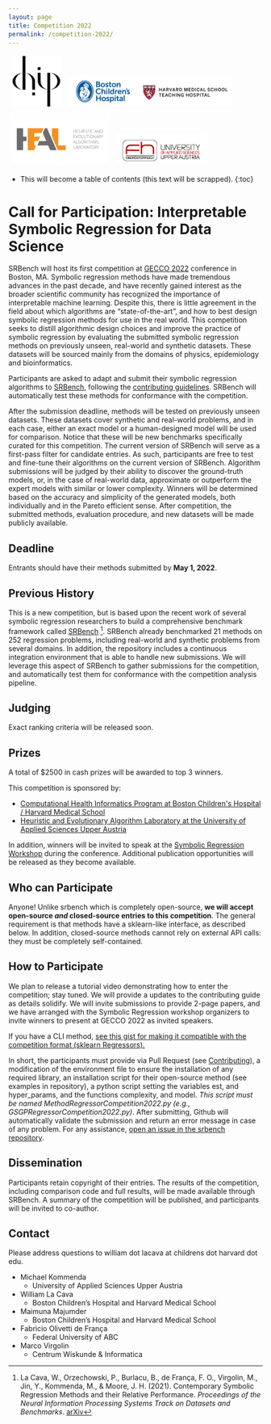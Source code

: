 ```yaml
---
layout: page
title: Competition 2022
permalink: /competition-2022/
---
```

<style>
img {
    height: 100px;
    margin: 5px;
}
</style>

<a href="http://www.chip.org" ><img style="float:center;" src="/docs/assets/chip-logo_0.png"></a>
<a href="http://www.chip.org" ><img style="float:center; height:60px;" src="/docs/assets/bch-hvd.png"></a>
<br>
<a href="https://pure.fh-ooe.at/en/projects/heuristiclab" ><img style="float:center;" src="/docs/assets/20211004_HEAL-Logo_v7.png"></a>
<a href="https://pure.fh-ooe.at/en/projects/heuristiclab" ><img style="float:center;height:60px;" src="/docs/assets/uasau.png"></a>

* This will become a table of contents (this text will be scrapped).
{:toc}

# Call for Participation: Interpretable Symbolic Regression for Data Science


SRBench will host its first competition at [GECCO 2022](https://gecco-2022.sigevo.org/) conference in Boston, MA. 
Symbolic regression methods have made tremendous advances in the past decade, and have recently gained interest as the broader scientific community has recognized the importance of interpretable machine learning. 
Despite this, there is little agreement in the field about which algorithms are “state-of-the-art”, and how to best design symbolic regression methods for use in the real world. 
This competition seeks to distill algorithmic design choices and improve the practice of symbolic regression by evaluating the submitted symbolic regression methods on previously unseen, real-world and synthetic datasets. 
These datasets will be sourced mainly from the domains of physics, epidemiology and bioinformatics.

Participants are asked to adapt and submit their symbolic regression algorithms to [SRBench](https://github.com/cavalab/srbench), following the [contributing guidelines](/contributing). 
SRBench will automatically test these methods for conformance with the competition.

After the submission deadline, methods will be tested on previously unseen datasets. 
These datasets cover synthetic and real-world problems, and in each case, either an exact model or a human-designed model will be used for comparison. 
Notice that these will be new benchmarks specifically curated for this competition. 
The current version of SRBench will serve as a first-pass filter for candidate entries. 
As such, participants are free to test and fine-tune their algorithms on the current version of SRBench. 
Algorithm submissions will be judged by their ability to discover the ground-truth models, or, in the case of real-world data, approximate or outperform the expert models with similar or lower complexity.
Winners will be determined based on the accuracy and simplicity of the generated models, both individually and in the Pareto efficient sense. 
After competition, the submitted methods, evaluation procedure, and new datasets will be made publicly available.


## Deadline

Entrants should have their methods submitted by **May 1, 2022**. 

## Previous History

This is a new competition, but is based upon the recent work of several symbolic regression researchers to build a comprehensive benchmark framework called [SRBench](cavalab.org/srbench) [^1].
SRBench already benchmarked 21 methods on 252 regression problems, including real-world and synthetic problems from several domains. 
In addition, the repository includes a continuous integration environment that is able to handle new submissions. 
We will leverage this aspect of SRBench to gather submissions for the competition, and automatically test them for conformance with the competition analysis pipeline.

[^1]: La Cava, W., Orzechowski, P., Burlacu, B., de França, F. O., Virgolin, M., Jin, Y., Kommenda, M., & Moore, J. H. (2021). Contemporary Symbolic Regression Methods and their Relative Performance. _Proceedings of the Neural Information Processing Systems Track on Datasets and Benchmarks_. [arXiv](https://arxiv.org/abs/2107.14351)


## Judging

Exact ranking criteria will be released soon. 

## Prizes

A total of $2500 in cash prizes will be awarded to top 3 winners.

This competition is sponsored by:

- [Computational Health Informatics Program at Boston Children's Hospital / Harvard Medical School](http://www.chip.org)
- [Heuristic and Evolutionary Algorithm Laboratory at the University of Applied Sciences Upper Austria](https://pure.fh-ooe.at/en/projects/heuristiclab)

In addition, winners will be invited to speak at the [Symbolic Regression Workshop](https://gecco-2022.sigevo.org/Workshops#SymReg) during the conference. 
Additional publication opportunities will be released as they become available.

## Who can Participate

Anyone! 
Unlike srbench which is completely open-source, **we will accept open-source _and_ closed-source entries to this competition**. 
The general requirement is that methods have a sklearn-like interface, as described below.
In addition, closed-source methods cannot rely on external API calls: they must be completely self-contained. 

## How to Participate

We plan to release a tutorial video demonstrating how to enter the competition; stay tuned. 
We will provide a updates to the contributing guide as details solidify.
We will invite submissions to provide 2-page papers, and we have arranged with the Symbolic Regression workshop organizers to invite winners to present at GECCO 2022 as invited speakers.

If you have a CLI method, [see this gist for making it compatible with the competition format (sklearn Regressors).](https://gist.github.com/folivetti/609bc9b854c51968ef90aa675ccaa60d)

In short, the participants must provide via Pull Request (see [Contributing](contributing)), a modification of the environment file to ensure the installation of any required library, an installation script for their open-source method (see examples in repository), a python script setting the variables est, and hyper_params, and the functions complexity, and model. 
_This script must be named MethodRegressorCompetition2022.py (e.g., GSGPRegressorCompetition2022.py)_. 
After submitting, Github will automatically validate the submission and return an error message in case of any problem. 
For any assistance, [open an issue in the srbench repository](http://github.com/cavalab/srbench/issues).

## Dissemination

Participants retain copyright of their entries. 
The results of the competition, including comparison code and full results, will be made available through SRBench.
A summary of the competition will be published, and participants will be invited to co-author. 

## Contact

Please address questions to william dot lacava at childrens dot harvard dot edu. 

- Michael Kommenda
    - University of Applied Sciences Upper Austria
- William La Cava
    - Boston Children’s Hospital and Harvard Medical School
- Maimuna Majumder
    - Boston Children’s Hospital and Harvard Medical School
- Fabricio Olivetti de França
    - Federal University of ABC
- Marco Virgolin
    - Centrum Wiskunde & Informatica
